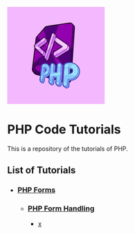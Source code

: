 ![alt text](./assets/php.jpg)

# PHP Code Tutorials

This is a repository of the tutorials of PHP.

## List of Tutorials

- ### [PHP Forms](https://www.w3schools.com/php/php_forms.asp)
  - ### [PHP Form Handling](https://www.w3schools.com/php/php_forms.asp)
    - [x](https://x)

